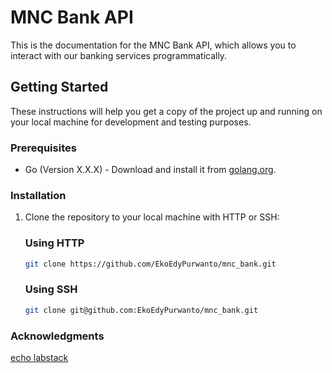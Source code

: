 # MNC Bank API

This is the documentation for the MNC Bank API, which allows you to interact with our banking services programmatically.

## Getting Started

These instructions will help you get a copy of the project up and running on your local machine for development and testing purposes.

### Prerequisites

- Go (Version X.X.X) - Download and install it from [golang.org](https://golang.org/).

### Installation

1. Clone the repository to your local machine with HTTP or SSH:
   ### Using HTTP
   ```bash
   git clone https://github.com/EkoEdyPurwanto/mnc_bank.git
   ```
   ### Using SSH
   ```bash
   git clone git@github.com:EkoEdyPurwanto/mnc_bank.git
   ```

### Acknowledgments
[echo labstack]()